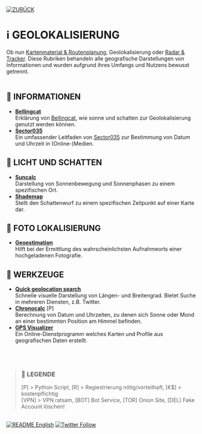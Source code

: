 <div align="left">
  <a href="https://github.com/ot2i7ba/OSINT/blob/main/de/"><img alt="ZURÜCK" src="https://img.shields.io/badge/ZURÜCK-lightgrey.svg?style=for-the-badge"></a>
</div>

# ℹ️ GEOLOKALISIERUNG
Ob nun [Kartenmaterial & Routenplanung](md/maps.md), Geolokalisierung oder [Radar & Tracker](md/tracker.md). Diese Rubriken behandeln alle geografische Darstellungen von Informationen und wurden aufgrund ihres Umfangs und Nutzens bewusst getrennt.<br/><br/>

## 📑 INFORMATIONEN
- **[Bellingcat](https://www.bellingcat.com/resources/2020/12/03/using-the-sun-and-the-shadows-for-geolocation/ "Bellingcat")**<br/>
Erklärung von [Bellingcat](https://www.bellingcat.com/ "Bellingcat"), wie sonne und schatten zur Geolokalisierung genutzt werden können.
- **[Sector035](https://sector035.nl/articles/chronolocation-of-media "Sector035")**<br/>
Ein umfassender Leitfaden von [Sector035](https://sector035.nl/ "Sector035") zur Bestimmung von Datum und Uhrzeit in (Online-)Medien.

## 📑 LICHT UND SCHATTEN
- **[Suncalc](https://www.suncalc.org/ "Suncalc")**<br/>
Darstellung von Sonnenbewegung und Sonnenphasen zu einem spezifischen Ort.
- **[Shademap](https://shademap.app/ "Shademap")**<br/>
Stellt den Schattenwurf zu einem spezifischen Zeitpunkt auf einer Karte dar.

## 📑 FOTO LOKALISIERUNG
- **[Geoestimation](https://labs.tib.eu/geoestimation/ "Geoestimation")**<br/>
Hilft bei der Ermittlung des wahrscheinlichsten Aufnahmeorts einer hochgeladenen Fotografie.

## 📑 WERKZEUGE
- **[Quick geolocation search](https://cipher387.github.io/quickgeolocationsearch/ "Quick geolocation search")**<br/>
Schnelle visuelle Darstellung von Längen- und Breitengrad. Bietet Suche in mehreren Diensten, z.B. Twitter.
- **[Chronocalc](https://github.com/Sector035/chronocalc "Chronocalc")** [P]<br/>
Berechnung von Datum und Uhrzeiten, zu denen sich Sonne oder Mond an einer bestimmten Position am Himmel befinden.
- **[GPS Visualizer](https://www.gpsvisualizer.com/ "GPS Visualizer")**<br/>
Ein Online-Dienstprogramm welches Karten und Profile aus geografischen Daten erstellt.

<br/><br/>
>### 📌 LEGENDE
>[P] > Python Script, [R] > Regiestrierung nötig/vorteilhaft, [€$] > kostenpflichtig<br/>[VPN] > VPN ratsam, [BOT] Bot Service, [TOR] Onion Site, [DEL] Fake Account löschen!

<br/>
<div align="left">
  <a href="https://github.com/ot2i7ba/OSINT/blob/main/en/README.md"><img alt="README English" src="https://img.shields.io/badge/README-English-lightgrey.svg?style=for-the-badge"></a>
  <a href="https://twitter.com/intent/follow?screen_name=ot2i7ba"><img alt="Twitter Follow" src="https://img.shields.io/twitter/follow/ot2i7ba?logo=twitter&logoColor=white&style=for-the-badge"></a>
</div>
